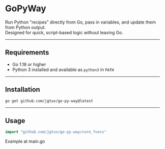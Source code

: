 # GoPyWay

Run Python "recipes" directly from Go, pass in variables, and update them from Python output.  
Designed for quick, script-based logic without leaving Go.

---

## Requirements

- Go 1.18 or higher  
- Python 3 installed and available as `python3` in `PATH`

---
## Installation

```bash
go get github.com/jgtux/go-py-way@latest
```
---
## Usage

```go
import "github.com/jgtux/go-py-way/core_funcs"
```
Example at main.go
